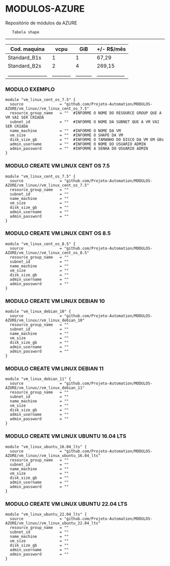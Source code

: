 # MODULOS-AZURE
Repositório de módulos da AZURE

       Tabela shape
 _________________________________________________
 |  Cod. maquina   |  vcpu  |  GiB  | +/- R$/mês |
 | --------------- |------- | ----- | ---------- |
 | Standard_B1s    | 1      | 1     |    67,29   |
 | Standard_B2s    | 2      | 4     |   269,15   |
 |_________________|________|_______|____________|

### MODULO EXEMPLO

```
module "vm_linux_cent_os_7.5" {
  source                = "github.com/Projeto-Automation/MODULOS-AZURE/vm_linux//vm_linux_cent_os_7.5"
  resource_group_name   = ""  #INFORME O NOME DO RESOURCE GROUP QUE A VM VAI SER CRIADA
  subnet_id             = ""  #INFORME O NOME DA SUBNET QUE A VM VAI SER CRIADA
  name_machine          = ""  #INFORME O NOME DA VM
  vm_size               = ""  #INFORME O SHAPE DA VM
  disk_size_gb          = ""  #INFORME O TAMANHO DO DISCO DA VM EM GBs
  admin_username        = ""  #INFORME O NOME DO USUARIO ADMIN
  admin_password        = ""  #INFORME A SENHA DO USUARIO ADMIN
}
```

### MODULO CREATE VM LINUX CENT OS 7.5
```
module "vm_linux_cent_os_7.5" {
  source                = "github.com/Projeto-Automation/MODULOS-AZURE/vm_linux//vm_linux_cent_os_7.5"
  resource_group_name   = ""
  subnet_id             = ""
  name_machine          = ""
  vm_size               = ""
  disk_size_gb          = ""
  admin_username        = ""
  admin_password        = ""
}
```

### MODULO CREATE VM LINUX CENT OS 8.5
```
module "vm_linux_cent_os_8.5" {
  source                = "github.com/Projeto-Automation/MODULOS-AZURE/vm_linux//vm_linux_cent_os_8.5"
  resource_group_name   = ""
  subnet_id             = ""
  name_machine          = ""
  vm_size               = ""
  disk_size_gb          = ""
  admin_username        = ""
  admin_password        = ""
}
```

### MODULO CREATE VM LINUX DEBIAN 10
```
module "vm_linux_debian_10" {
  source                = "github.com/Projeto-Automation/MODULOS-AZURE/vm_linux//vm_linux_debian_10"
  resource_group_name   = ""
  subnet_id             = ""
  name_machine          = ""
  vm_size               = ""
  disk_size_gb          = ""
  admin_username        = ""
  admin_password        = ""
}
```

### MODULO CREATE VM LINUX DEBIAN 11
```
module "vm_linux_debian_11" {
  source                = "github.com/Projeto-Automation/MODULOS-AZURE/vm_linux//vm_linux_debian_11"
  resource_group_name   = ""
  subnet_id             = ""
  name_machine          = ""
  vm_size               = ""
  disk_size_gb          = ""
  admin_username        = ""
  admin_password        = ""
}
```

### MODULO CREATE VM LINUX UBUNTU 16.04 LTS
```
module "vm_linux_ubuntu_16.04_lts" {
  source                = "github.com/Projeto-Automation/MODULOS-AZURE/vm_linux//vm_linux_ubuntu_16.04_lts"
  resource_group_name   = ""
  subnet_id             = ""
  name_machine          = ""
  vm_size               = ""
  disk_size_gb          = ""
  admin_username        = ""
  admin_password        = ""
}
```

### MODULO CREATE VM LINUX UBUNTU 22.04 LTS
```
module "vm_linux_ubuntu_22.04_lts" {
  source                = "github.com/Projeto-Automation/MODULOS-AZURE/vm_linux//vm_linux_ubuntu_22.04_lts"
  resource_group_name   = ""
  subnet_id             = ""
  name_machine          = ""
  vm_size               = ""
  disk_size_gb          = ""
  admin_username        = ""
  admin_password        = ""
}
```